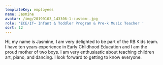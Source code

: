 ```yaml
---
templateKey: employees
name: Jasmine
avatar: /img/20190103_143306-1-custom-.jpg
role: 'ECE/IT– Infant & Toddler Program & Pre-k Music Teacher '
sort: 12
---
```

Hi, my name is Jasmine, I am very delighted to be part of the RB Kids team. I have ten years experience in Early Childhood Education and I am the proud mother of two boys. I am very enthusiastic about teaching children art, piano, and dancing. I look forward to getting to know everyone.
